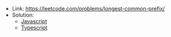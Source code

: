- Link: https://leetcode.com/problems/longest-common-prefix/
- Solution:
  - [Javascript](index.js)
  - [Typescript](index.ts)